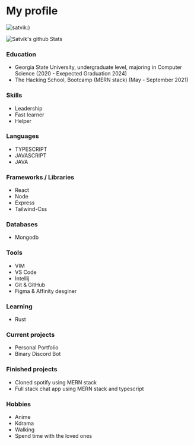 
<h1>My profile</h1>


 <p align="left" display="hidden"> <img src="https://komarev.com/ghpvc/?username=satvik-1203" alt="satvik:)" /> </p>



<!-- ![Satvik's github Stats](http://github-readme-stats.vercel.app/api?username=satvik-1203&theme=tokyonight&count_private=true)  -->

![Satvik's github Stats](https://github-readme-stats.vercel.app/api/top-langs/?username=satvik-1203&show_icons=true&hide_border=true&layout=compact&langs_count=8&theme=tokyonight&count_private=true) 

### Education ###

-  Georgia State University, undergraduate level, majoring in Computer Science <wbr>(2020 - Exepected Graduation 2024)<wbr>
-  The Hacking School, Bootcamp (MERN stack) <wbr>(May - September 2021)<wbr>


### Skills ###

- Leadership
- Fast learner
- Helper

### Languages ###

- TYPESCRIPT
- JAVASCRIPT
- JAVA


### Frameworks / Libraries ###

- React
- Node
- Express
- Tailwind-Css


### Databases ###

- Mongodb


### Tools ###

- VIM
- VS Code
- Intellij
- Git & GitHub
- Figma & Affinity desginer


### Learning

- Rust


### Current projects ###

- Personal Portfolio
- Binary Discord Bot


### Finished projects ###

- Cloned spotify using MERN stack
- Full stack chat app using MERN stack and typescript


### Hobbies ###

- Anime
- Kdrama
- Walking 
- Spend time with the loved ones







